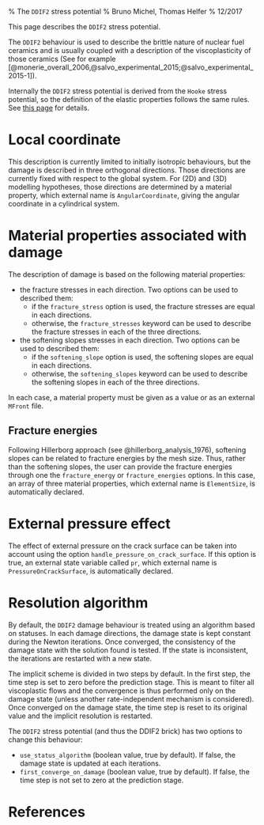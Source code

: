 % The `DDIF2` stress potential
% Bruno Michel, Thomas Helfer
% 12/2017

This page describes the `DDIF2` stress potential.

The `DDIF2` behaviour is used to describe the brittle nature of
nuclear fuel ceramics and is usually coupled with a description of the
viscoplasticity of those ceramics (See for example
[@monerie_overall_2006,@salvo_experimental_2015;@salvo_experimental_2015-1]).

Internally the `DDIF2` stress potential is derived from the `Hooke`
stress potential, so the definition of the elastic properties follows
the same rules. See [this page](HookeStressPotential.html) for details.

# Local coordinate

This description is currently limited to initially isotropic
behaviours, but the damage is described in three orthogonal
directions. Those directions are currently fixed with respect to the
global system. For \(2D\) and \(3D\) modelling hypotheses, those
directions are determined by a material property, which external name
is `AngularCoordinate`, giving the angular coordinate in a cylindrical
system.

# Material properties associated with damage

The description of damage is based on the following material
properties:

- the fracture stresses in each direction. Two options can be used to
  described them:
    - if the `fracture_stress` option is used, the fracture stresses
	  are equal in each directions.
	- otherwise, the `fracture_stresses` keyword can be used to
      describe the fracture stresses in each of the three directions.
- the softening slopes stresses in each direction. Two options can be
  used to described them:
    - if the `softening_slope` option is used, the softening slopes
	  are equal in each directions.
	- otherwise, the `softening_slopes` keyword can be used to
      describe the softening slopes in each of the three directions.

In each case, a material property must be given as a value or as an
external `MFront` file.

## Fracture energies

Following Hillerborg approach (see @hillerborg_analysis_1976),
softening slopes can be related to fracture energies by the mesh
size. Thus, rather than the softening slopes, the user can provide the
fracture energies through one the `fracture_energy` or
`fracture_energies` options. In this case, an array of three material
properties, which external name is `ElementSize`, is automatically
declared.

# External pressure effect

The effect of external pressure on the crack surface can be taken into
account using the option `handle_pressure_on_crack_surface`. If this
option is true, an external state variable called `pr`, which external
name is `PressureOnCrackSurface`, is automatically declared.

# Resolution algorithm

By default, the `DDIF2` damage behaviour is treated using an algorithm
based on statuses. In each damage directions, the damage state is kept
constant during the Newton iterations. Once converged, the consistency
of the damage state with the solution found is tested. If the state is
inconsistent, the iterations are restarted with a new state.

The implicit scheme is divided in two steps by default. In the first
step, the time step is set to zero before the prediction stage. This is
meant to filter all viscoplastic flows and the convergence is thus
performed only on the damage state (unless another rate-independent
mechanism is considered). Once converged on the damage state, the time
step is reset to its original value and the implicit resolution is
restarted.

The `DDIF2` stress potential (and thus the DDIF2 brick) has two options
to change this behaviour:

- `use_status_algorithm` (boolean value, true by default). If false, the
  damage state is updated at each iterations.
- `first_converge_on_damage` (boolean value, true by default). If false,
  the time step is not set to zero at the prediction stage.

# References

